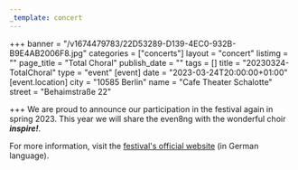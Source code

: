```yaml
---
_template: concert
---
```



+++
banner = "/v1674479783/22D53289-D139-4EC0-932B-B9E4AB2006F8.jpg"
categories = ["concerts"]
layout = "concert"
listimg = ""
page_title = "Total Choral"
publish_date = ""
tags = []
title = "20230324-TotalChoral"
type = "event"
[event]
date = "2023-03-24T20:00:00+01:00"
[event.location]
city = "10585 Berlin"
name = "Cafe Theater Schalotte"
street = "Behaimstraße 22"

+++
We are proud to announce our participation in the festival again in spring 2023. This year we will share the even8ng with the wonderful choir **_inspire!_**.

 For more information, visit the [festival's official website]() (in German language).
